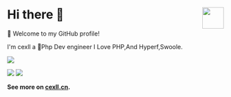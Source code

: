 # Hi there 👋 <img src="https://cdn.jsdelivr.net/gh/sy-records/staticfile@master/images/202007/huaji.gif" align="right" height="50" />


🎉 Welcome to my GitHub profile!

I'm cexll  a 🐳Php Dev engineer I Love PHP,And Hyperf,Swoole.


<!-- ![Anurag's github stats](https://github-readme-stats.vercel.app/api?username=cexll&show_icons=true&icon_color=805AD5&text_color=718096&bg_color=ffffff&hide_title=true) -->
![](https://github-profile-summary-cards.vercel.app/api/cards/profile-details?username=cexll&theme=github)

<!-- ![](https://github-profile-summary-cards.vercel.app/api/cards/repos-per-language?username=cexll&theme=github) -->
![](https://github-profile-summary-cards.vercel.app/api/cards/most-commit-language?username=cexll&theme=github)
![](https://github-profile-summary-cards.vercel.app/api/cards/stats?username=cexll&theme=github)
<!-- ![](https://github-profile-summary-cards.vercel.app/api/cards/productive-time?username=cexll&theme=github) -->


**See more on [cexll.cn](https://cexll.cn).**
